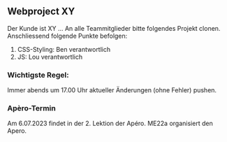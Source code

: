 ## Webproject XY
Der Kunde ist XY ...
An alle Teammitglieder bitte folgendes Projekt clonen.
Anschliessend folgende Punkte befolgen:
1. CSS-Styling: Ben verantwortlich
2. JS: Lou verantwortlich

### Wichtigste Regel:
Immer abends um 17.00 Uhr aktueller Änderungen (ohne Fehler)
pushen.

### Apèro-Termin
Am 6.07.2023 findet in der 2. Lektion der Apéro.
ME22a organisiert den Apero.

